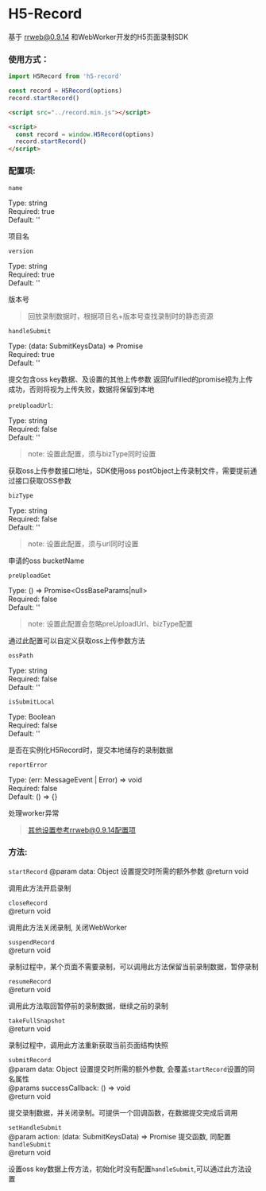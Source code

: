 # H5-Record

基于 [rrweb@0.9.14](https://github.com/rrweb-io/rrweb) 和WebWorker开发的H5页面录制SDK

### 使用方式：

```javascript
import H5Record from 'h5-record'

const record = H5Record(options)
record.startRecord()
```
```html
<script src="../record.min.js"></script>

<script>
  const record = window.H5Record(options)
  record.startRecord()
</script>
```

### 配置项:

`name`

Type: string  
Required: true  
Default: ''

项目名

`version`

Type: string  
Required: true  
Default: ''

版本号

> 回放录制数据时，根据项目名+版本号查找录制时的静态资源

`handleSubmit`

Type: (data: SubmitKeysData) => Promise<void>  
Required: true  
Default: ''

提交包含oss key数据、及设置的其他上传参数
返回fulfilled的promise视为上传成功，否则将视为上传失败，数据将保留到本地

`preUploadUrl`:

Type: string  
Required: false  
Default: ''  

> note: 设置此配置，须与bizType同时设置

获取oss上传参数接口地址，SDK使用oss postObject上传录制文件，需要提前通过接口获取OSS参数

`bizType`

Type: string  
Required: false  
Default: ''

> note:  设置此配置，须与url同时设置

申请的oss bucketName

`preUploadGet`

Type: () => Promise<OssBaseParams|null>  
Required: false  
Default: ''

> note: 设置此配置会忽略preUploadUrl、bizType配置

通过此配置可以自定义获取oss上传参数方法

`ossPath`

Type: string  
Required: false  
Default: ''

`isSubmitLocal`

Type: Boolean  
Required: false  
Default: ''

是否在实例化H5Record时，提交本地储存的录制数据

`reportError`

Type: (err: MessageEvent | Error) => void  
Required: false  
Default: () => {}

处理worker异常

> 其他设置参考rrweb@0.9.14配置项

### 方法:

`startRecord` 
@param data: Object  设置提交时所需的额外参数
@return void

调用此方法开启录制

`closeRecord`  
@return void

调用此方法关闭录制, 关闭WebWorker

`suspendRecord`  
@return void  

录制过程中，某个页面不需要录制，可以调用此方法保留当前录制数据，暂停录制

`resumeRecord`  
@return void

调用此方法取回暂停前的录制数据，继续之前的录制

`takeFullSnapshot`  
@return void

录制过程中，调用此方法重新获取当前页面结构快照

`submitRecord`  
@param data: Object  设置提交时所需的额外参数, 会覆盖`startRecord`设置的同名属性  
@params successCallback: () => void  
@return void

提交录制数据，并关闭录制。可提供一个回调函数，在数据提交完成后调用

`setHandleSubmit`  
@param action: (data: SubmitKeysData) => Promise<void>  提交函数, 同配置`handleSubmit`  
@return void

设置oss key数据上传方法，初始化时没有配置`handleSubmit`,可以通过此方法设置


